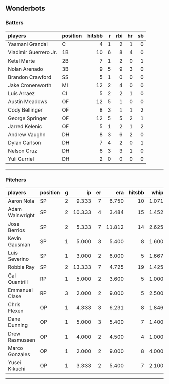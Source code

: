 ## Wonderbots

### Batters

 
|players               |position | hitsbb|  r| rbi| hr| sb| 
|:---------------------|:--------|------:|--:|---:|--:|--:| 
|Yasmani Grandal       |C        |      4|  1|   2|  1|  0| 
|Vladimir Guerrero Jr. |1B       |     10|  6|   8|  4|  0| 
|Ketel Marte           |2B       |      7|  1|   2|  0|  1| 
|Nolan Arenado         |3B       |      9|  5|   9|  3|  0| 
|Brandon Crawford      |SS       |      5|  1|   0|  0|  0| 
|Jake Cronenworth      |MI       |     12|  2|   4|  0|  0| 
|Luis Arraez           |CI       |      5|  2|   2|  1|  0| 
|Austin Meadows        |OF       |     12|  5|   1|  0|  0| 
|Cody Bellinger        |OF       |      8|  3|   1|  1|  2| 
|George Springer       |OF       |     12|  5|   5|  2|  1| 
|Jarred Kelenic        |OF       |      5|  1|   2|  1|  2| 
|Andrew Vaughn         |DH       |      8|  3|   6|  2|  0| 
|Dylan Carlson         |DH       |      7|  4|   2|  0|  1| 
|Nelson Cruz           |DH       |      6|  3|   3|  1|  0| 
|Yuli Gurriel          |DH       |      2|  0|   0|  0|  0| 


* * *

### Pitchers

 
|players         |position |  g|     ip| er|    era| hitsbb|  whip| so|  w| sv| 
|:---------------|:--------|--:|------:|--:|------:|------:|-----:|--:|--:|--:| 
|Aaron Nola      |SP       |  2|  9.333|  7|  6.750|     10| 1.071| 12|  1|  0| 
|Adam Wainwright |SP       |  2| 10.333|  4|  3.484|     15| 1.452| 13|  1|  0| 
|Jose Berrios    |SP       |  2|  5.333|  7| 11.812|     14| 2.625|  5|  0|  0| 
|Kevin Gausman   |SP       |  1|  5.000|  3|  5.400|      8| 1.600|  5|  0|  0| 
|Luis Severino   |SP       |  1|  3.000|  2|  6.000|      5| 1.667|  5|  0|  0| 
|Robbie Ray      |SP       |  2| 13.333|  7|  4.725|     19| 1.425|  9|  1|  0| 
|Cal Quantrill   |RP       |  1|  5.000|  2|  3.600|      5| 1.000|  2|  1|  0| 
|Emmanuel Clase  |RP       |  3|  2.000|  2|  9.000|      5| 2.500|  3|  0|  0| 
|Chris Flexen    |OP       |  1|  4.333|  3|  6.231|      8| 1.846|  3|  0|  0| 
|Dane Dunning    |OP       |  1|  5.000|  3|  5.400|      7| 1.400|  4|  0|  0| 
|Drew Rasmussen  |OP       |  1|  4.000|  2|  4.500|      4| 1.000|  3|  0|  0| 
|Marco Gonzales  |OP       |  1|  2.000|  2|  9.000|      8| 4.000|  1|  0|  0| 
|Yusei Kikuchi   |OP       |  1|  3.333|  2|  5.400|      7| 2.100|  2|  0|  0| 


* * *



